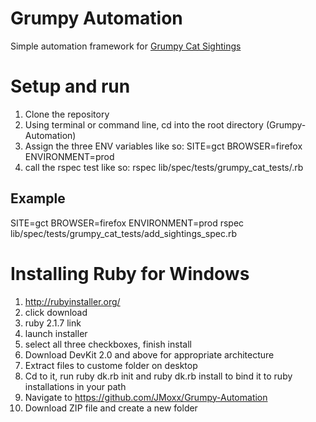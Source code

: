 # Grumpy Automation

Simple automation framework for [Grumpy Cat Sightings](https://grumpy-cat-tracker.herokuapp.com)

# Setup and run

1. Clone the repository
2. Using terminal or command line, cd into the root directory (Grumpy-Automation)
3. Assign the three ENV variables like so:  SITE=gct BROWSER=firefox ENVIRONMENT=prod
4. call the rspec test like so:  rspec lib/spec/tests/grumpy_cat_tests/<test>.rb

## Example

SITE=gct BROWSER=firefox ENVIRONMENT=prod rspec lib/spec/tests/grumpy_cat_tests/add_sightings_spec.rb


# Installing Ruby for Windows

1. http://rubyinstaller.org/
2. click download
3. ruby 2.1.7 link
4. launch installer
5. select all three checkboxes, finish install
6. Download DevKit 2.0 and above for appropriate architecture
7. Extract files to custome folder on desktop
8. Cd to it, run ruby dk.rb init and ruby dk.rb install to bind it to ruby installations in your path
9. Navigate to https://github.com/JMoxx/Grumpy-Automation
10. Download ZIP file and create a new folder